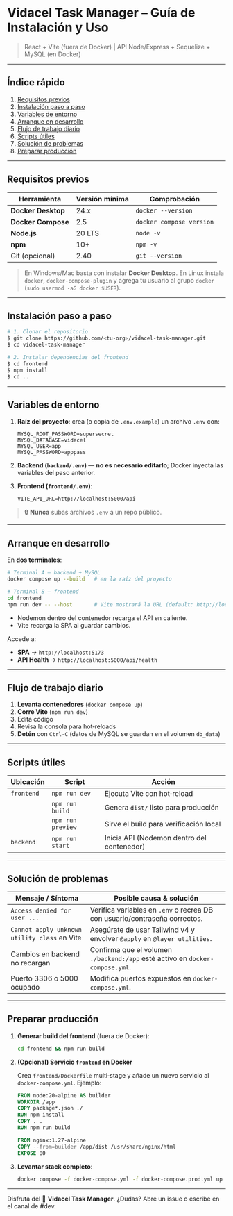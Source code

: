 ﻿# Vidacel Task Manager – Guía de Instalación y Uso

> React + Vite (fuera de Docker) | API Node/Express + Sequelize + MySQL (en Docker)

---

## Índice rápido

1. [Requisitos previos](#requisitos-previos)
2. [Instalación paso a paso](#instalación-paso-a-paso)
3. [Variables de entorno](#variables-de-entorno)
4. [Arranque en desarrollo](#arranque-en-desarrollo)
5. [Flujo de trabajo diario](#flujo-de-trabajo-diario)
6. [Scripts útiles](#scripts-útiles)
7. [Solución de problemas](#solución-de-problemas)
8. [Preparar producción](#preparar-producción)

---

## Requisitos previos

| Herramienta        | Versión mínima | Comprobación             |
| ------------------ | -------------- | ------------------------ |
| **Docker Desktop** | 24.x           | `docker --version`       |
| **Docker Compose** | 2.5            | `docker compose version` |
| **Node.js**        | 20 LTS         | `node -v`                |
| **npm**            | 10+            | `npm -v`                 |
| Git (opcional)     | 2.40           | `git --version`          |

> En Windows/Mac basta con instalar **Docker Desktop**. En Linux instala `docker`, `docker-compose-plugin` y agrega tu usuario al grupo `docker` (`sudo usermod -aG docker $USER`).

---

## Instalación paso a paso

```bash
# 1. Clonar el repositorio
$ git clone https://github.com/<tu-org>/vidacel-task-manager.git
$ cd vidacel-task-manager

# 2. Instalar dependencias del frontend
$ cd frontend
$ npm install
$ cd ..
```

---

## Variables de entorno

1. **Raíz del proyecto**: crea (o copia de `.env.example`) un archivo `.env` con:

   ```env
   MYSQL_ROOT_PASSWORD=supersecret
   MYSQL_DATABASE=vidacel
   MYSQL_USER=app
   MYSQL_PASSWORD=apppass
   ```

2. **Backend (`backend/.env`)** — **no es necesario editarlo**; Docker inyecta las variables del paso anterior.

3. **Frontend (`frontend/.env`)**:

   ```env
   VITE_API_URL=http://localhost:5000/api
   ```

> 🔒 **Nunca** subas archivos `.env` a un repo público.

---

## Arranque en desarrollo

En **dos terminales**:

```bash
# Terminal A — backend + MySQL
docker compose up --build   # en la raíz del proyecto
```

```bash
# Terminal B — frontend
cd frontend
npm run dev -- --host       # Vite mostrará la URL (default: http://localhost:5173)
```

* Nodemon dentro del contenedor recarga el API en caliente.
* Vite recarga la SPA al guardar cambios.

Accede a:

* **SPA** → `http://localhost:5173`
* **API Health** → `http://localhost:5000/api/health`

---

## Flujo de trabajo diario

1. **Levanta contenedores** (`docker compose up`)
2. **Corre Vite** (`npm run dev`)
3. Edita código
4. Revisa la consola para hot‑reloads
5. **Detén** con `Ctrl‑C` (datos de MySQL se guardan en el volumen `db_data`)

---

## Scripts útiles

| Ubicación  | Script            | Acción                                     |
| ---------- | ----------------- | ------------------------------------------ |
| `frontend` | `npm run dev`     | Ejecuta Vite con hot‑reload                |
|            | `npm run build`   | Genera `dist/` listo para producción       |
|            | `npm run preview` | Sirve el build para verificación local     |
| `backend`  | `npm run start`   | Inicia API (Nodemon dentro del contenedor) |

---

## Solución de problemas

| Mensaje / Síntoma                            | Posible causa & solución                                                      |
| -------------------------------------------- | ----------------------------------------------------------------------------- |
| `Access denied for user ...`                 | Verifica variables en `.env` o recrea DB con usuario/contraseña correctos.    |
| `Cannot apply unknown utility class` en Vite | Asegúrate de usar Tailwind v4 y envolver `@apply` en `@layer utilities`.      |
| Cambios en backend no recargan               | Confirma que el volumen `./backend:/app` esté activo en `docker-compose.yml`. |
| Puerto 3306 o 5000 ocupado                   | Modifica puertos expuestos en `docker-compose.yml`.                           |

---

## Preparar producción

1. **Generar build del frontend** (fuera de Docker):

   ```bash
   cd frontend && npm run build
   ```

2. **(Opcional) Servicio `frontend` en Docker**

   Crea `frontend/Dockerfile` multi‑stage y añade un nuevo servicio al `docker-compose.yml`. Ejemplo:

   ```dockerfile
   FROM node:20-alpine AS builder
   WORKDIR /app
   COPY package*.json ./
   RUN npm install
   COPY . .
   RUN npm run build

   FROM nginx:1.27-alpine
   COPY --from=builder /app/dist /usr/share/nginx/html
   EXPOSE 80
   ```

3. **Levantar stack completo**:

   ```bash
   docker compose -f docker-compose.yml -f docker-compose.prod.yml up --build -d
   ```

---

Disfruta del 🚀 **Vidacel Task Manager**.
¿Dudas? Abre un issue o escribe en el canal de #dev.
